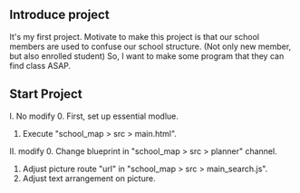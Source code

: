 ## Introduce project
 It's my first project.
 Motivate to make this project is that our school members are used to confuse our school structure. (Not only new member, but also enrolled student)
 So, I want to make some program that they can find class ASAP. 

## Start Project
 Ⅰ. No modify
  0. First, set up essential modlue.
  1. Execute "school_map > src > main.html".

 Ⅱ. modify 
  0. Change blueprint in "school_map > src > planner" channel.
  1. Adjust picture route "url" in "school_map > src > main_search.js".
  2. Adjust text arrangement on picture. 
 